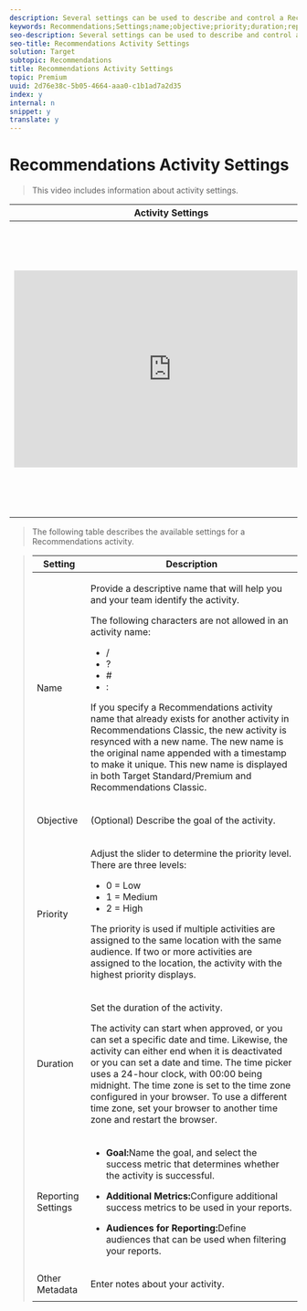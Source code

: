 ```yaml
---
description: Several settings can be used to describe and control a Recommendations activity.
keywords: Recommendations;Settings;name;objective;priority;duration;reporting settings;other metadata
seo-description: Several settings can be used to describe and control a Recommendations activity.
seo-title: Recommendations Activity Settings
solution: Target
subtopic: Recommendations
title: Recommendations Activity Settings
topic: Premium
uuid: 2d76e38c-5b05-4664-aaa0-c1b1ad7a2d35
index: y
internal: n
snippet: y
translate: y
---
```


# Recommendations Activity Settings


>This video includes information about activity settings.

<table id="table_A3A70CC0C9F54131BB9F098B4DA8C9D6"> 
 <thead> 
  <tr> 
   <th class="entry" colspan="2">Activity Settings</th> 
   <th colname="col3" class="entry">3:02</th> 
  </tr>
 </thead>
 <tbody> 
  <tr> 
   <td colspan="2"> 
    <div class="video-iframe"> 
     <iframe src="https://www.youtube.com/embed/6XNEM8tUADo/" frameborder="0" webkitallowfullscreen="true" mozallowfullscreen="true" oallowfullscreen="true" msallowfullscreen="true" allowfullscreen="allowfullscreen" scrolling="no" width="550" height="345">https://www.youtube.com/embed/6XNEM8tUADo/</iframe>
    </div> </td> 
   <td colname="col3"> <p> 
     <ul id="ul_FF4FEC7BC7A34461BAA54FBE18A8E63B"> 
      <li id="li_7D6D4CB2E771430F84D2B658F8611532">Enter an objective for your activity</li> 
      <li id="li_61D9DDCD3AFB40E2BC55AFED5CD6C405">Set the priority level of your activities</li> 
      <li id="li_745F20CC95DF4BE48173991CB42EC50A">Schedule activity start and end times</li> 
      <li id="li_699D4D5D089A4FB7BA4C5E95337AC34A">Add audiences for reporting to create report filters</li> 
      <li id="li_0EDDBA5E70B54F22A76F1D6D722914BE">Enter notes for your activities</li> 
     </ul> </p> </td> 
  </tr> 
 </tbody> 
</table>

>The following table describes the available settings for a Recommendations activity.

><table id="table_E6006EA8C4B94DB5A03CD5DB971F5178"> 
 <thead> 
  <tr> 
   <th colname="col1" class="entry">Setting</th> 
   <th colname="col2" class="entry">Description</th> 
  </tr> 
 </thead>
 <tbody> 
  <tr> 
   <td colname="col1">Name</td> 
   <td colname="col2"> <p>Provide a descriptive name that will help you and your team identify the activity.</p> <p>The following characters are not allowed in an activity name:</p> <p> 
     <ul id="ul_019C0E7C8B9945CA9EF7A0721F506800"> 
      <li id="li_6A7CA8BB78E64A8DA8573D8FAAF896EB">/</li> 
      <li id="li_6406D6FE934D4E7BB7791BEED3A209F2">?</li> 
      <li id="li_6D6B3DEEF00F4AC2A9F4915FF0D8AC64">#</li> 
      <li id="li_CDB071C41D2E45BAB431679D9B735266">:</li> 
     </ul> </p> <p>If you specify a <span class="keyword">Recommendations</span> activity name that already exists for another activity in <span class="keyword">Recommendations Classic</span>, the new activity is resynced with a new name. The new name is the original name appended with a timestamp to make it unique. This new name is displayed in both <span class="keyword">Target Standard/Premium</span> and <span class="keyword">Recommendations Classic</span>. </p> </td> 
  </tr> 
  <tr> 
   <td colname="col1">Objective</td> 
   <td colname="col2"> <p>(Optional) Describe the goal of the activity.</p> </td> 
  </tr> 
  <tr> 
   <td colname="col1">Priority</td> 
   <td colname="col2"> <p>Adjust the slider to determine the priority level. There are three levels:</p> <p> 
     <ul id="ul_FCA07A04D6F248759429BC46BA57CCE5"> 
      <li id="li_88F440506D22467295C71F2B14470AD7">0 = Low</li> 
      <li id="li_AEC7893759464944A6501FA742A2B0FE">1 = Medium</li> 
      <li id="li_B329FB669546477DBDA27E51369D1878">2 = High</li> 
     </ul> </p> <p>The priority is used if multiple activities are assigned to the same location with the same audience. If two or more activities are assigned to the location, the activity with the highest priority displays.</p> </td> 
  </tr> 
  <tr> 
   <td colname="col1">Duration</td> 
   <td colname="col2"> <p>Set the duration of the activity.</p> <p>The activity can start when approved, or you can set a specific date and time. Likewise, the activity can either end when it is deactivated or you can set a date and time. The time picker uses a 24-hour clock, with 00:00 being midnight. The time zone is set to the time zone configured in your browser. To use a different time zone, set your browser to another time zone and restart the browser.</p> </td> 
  </tr> 
  <tr> 
   <td colname="col1">Reporting Settings</td> 
   <td colname="col2"> 
    <ul id="ul_74509C88F0024849AC36AF6125780CF2"> 
     <li id="li_15A4260BCE114E3683FED75CD11B7D6F"> <p><b>Goal:</b>Name the goal, and select the success metric that determines whether the activity is successful. </p> </li> 
     <li id="li_62C0B5A4D5CE40BDB9FFF6D452B70A72"> <p><b>Additional Metrics:</b>Configure additional success metrics to be used in your reports. </p> </li> 
     <li id="li_1AD0F3946E1348429F77A52CDD1FBB4D"> <p><b>Audiences for Reporting:</b>Define audiences that can be used when filtering your reports. </p> </li> 
    </ul> </td> 
  </tr> 
  <tr> 
   <td colname="col1">Other Metadata</td> 
   <td colname="col2"> <p>Enter notes about your activity.</p> </td> 
  </tr> 
 </tbody> 
</table>

